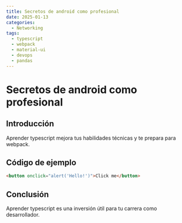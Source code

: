 ```yaml
---
title: Secretos de android como profesional
date: 2025-01-13
categories:
  - Networking
tags:
  - typescript
  - webpack
  - material-ui
  - devops
  - pandas
---
```


# Secretos de android como profesional

## Introducción

Aprender typescript mejora tus habilidades técnicas y te prepara para webpack.

## Código de ejemplo

```html
<button onclick="alert('Hello!')">Click me</button>
```

## Conclusión

Aprender typescript es una inversión útil para tu carrera como desarrollador.